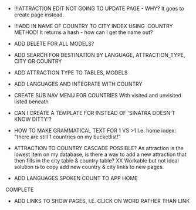   -  !!!ATTRACTION EDIT NOT GOING TO UPDATE PAGE - WHY?
It goes to create page instead.

  -  !!!ADD IN NAME OF COUNTRY TO CITY INDEX USING .COUNTRY METHOD!
It returns a hash - how can I get the name out?

  -  ADD DELETE FOR ALL MODELS?

  -  ADD SEARCH FOR DESTINATION BY LANGUAGE, ATTRACTION_TYPE, CITY OR COUNTRY

  -  ADD ATTRACTION TYPE TO TABLES, MODELS

  -  ADD LANGUAGES AND INTEGRATE WITH COUNTRY

  -  CREATE SUB NAV MENU FOR COUNTRIES
With visited and unvisited listed beneath

  -  CAN I CREATE A TEMPLATE FOR INSTEAD OF 'SINATRA DOESN'T KNOW DITTY'?

  -  HOW TO MAKE GRAMMATICAL TEXT FOR 1 VS >1
I.e. home index: "there are still 1 countries on my bucketlist!"

  -  ATTRACTION TO COUNTRY CASCADE POSSIBLE?
As attraction is the lowest item on my database, is there a way to add a new attraction that then fills in the city table & country table?
XX Workable but not ideal solution is to copy add new country & city links to new pages.

  -  ADD LANGUAGES SPOKEN COUNT TO APP HOME







COMPLETE

  -  ADD LINKS TO SHOW PAGES, I.E. CLICK ON WORD RATHER THAN LINK
